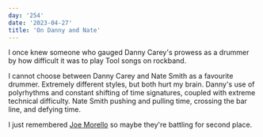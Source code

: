 ```yaml
---
day: '254'
date: '2023-04-27'
title: 'On Danny and Nate'
---
```


I once knew someone who gauged Danny Carey's prowess as a drummer by how difficult it was to play Tool songs on rockband.

I cannot choose between Danny Carey and Nate Smith as a favourite drummer. Extremely different styles, but both hurt my brain. Danny's use of polyrhythms and constant shifting of time signatures, coupled with extreme technical difficulty. Nate Smith pushing and pulling time, crossing the bar line, and defying time.

I just remembered [Joe Morello](https://www.youtube.com/watch?v=9tTyTc6FjjU) so maybe they're battling for second place.
